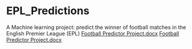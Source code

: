 # EPL_Predictions
A Machine learning project: predict the winner of football matches in the English Premier League (EPL)
[Football Predictor Project.docx](https://github.com/harshitchandrol/EPL_Predictions/files/11144449/Football.Predictor.Project.docx)
[Football Predictor Project.docx](https://github.com/harshitchandrol/EPL_Predictions/files/11144451/Football.Predictor.Project.docx)

